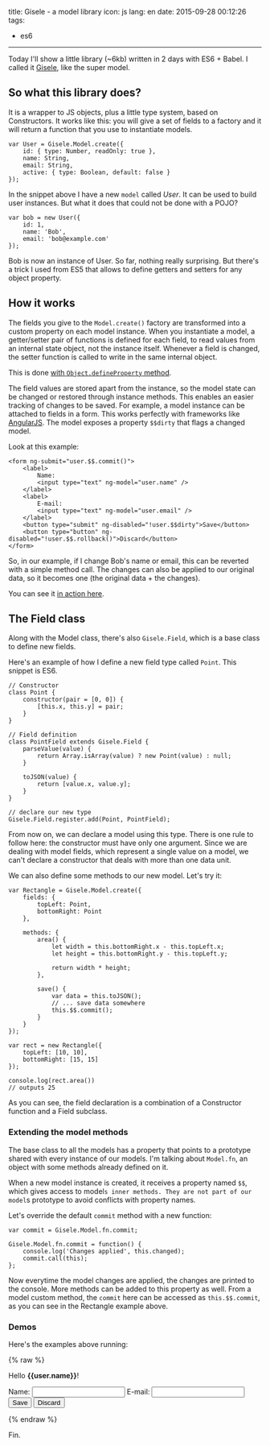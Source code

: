 title: Gisele - a model library
icon: js
lang: en
date: 2015-09-28 00:12:26
tags:
- es6
---

Today I'll show a little library (~6kb) written in 2 days with ES6 + Babel. I called it [Gisele](https://github.com/darlanalves/gisele), like the super model.

<!-- more -->

## So what this library does?

It is a wrapper to JS objects, plus a little type system, based on Constructors.
It works like this: you will give a set of fields to a factory and it will return a function that you use to instantiate models.

```
var User = Gisele.Model.create({
    id: { type: Number, readOnly: true },
    name: String,
    email: String,
    active: { type: Boolean, default: false }
});
```

In the snippet above I have a new `model` called *User*. It can be used to build user instances.
 But what it does that could not be done with a POJO?

```
var bob = new User({
    id: 1,
    name: 'Bob',
    email: 'bob@example.com'
});
```

Bob is now an instance of User. So far, nothing really surprising. But there's a trick I used from ES5 that allows to define getters and setters for any object property.

## How it works

The fields you give to the `Model.create()` factory are transformed into a custom property on each model instance. When you instantiate a model, a getter/setter pair of functions is defined for each field, to read values from an internal state object, not the instance itself. Whenever a field is changed, the setter function is called to write in the same internal object.

This is done [with `Object.defineProperty` method](https://developer.mozilla.org/en-US/docs/Web/JavaScript/Reference/Global_Objects/Object/defineProperty).

The field values are stored apart from the instance, so the model state can be changed or restored through instance methods. This enables an easier tracking of changes to be saved. For example, a model instance can be attached to fields in a form. This works perfectly with frameworks like [AngularJS](https://angular.io/). The model exposes a property `$$dirty` that flags a changed model.

Look at this example:

```
<form ng-submit="user.$$.commit()">
    <label>
        Name:
        <input type="text" ng-model="user.name" />
    </label>
    <label>
        E-mail:
        <input type="text" ng-model="user.email" />
    </label>
    <button type="submit" ng-disabled="!user.$$dirty">Save</button>
    <button type="button" ng-disabled="!user.$$.rollback()">Discard</button>
</form>
```

So, in our example, if I change Bob's name or email, this can be reverted with a simple method call. The changes can also be applied to our original data, so it becomes one (the original data + the changes).

You can see it [in action here](http://embed.plnkr.co/LoelLSh54ZEzmSopSU7F/preview).

## The Field class

Along with the Model class, there's also `Gisele.Field`, which is a base class to define new fields.

Here's an example of how I define a new field type called `Point`. This snippet is ES6.

```
// Constructor
class Point {
    constructor(pair = [0, 0]) {
        [this.x, this.y] = pair;
    }
}

// Field definition
class PointField extends Gisele.Field {
    parseValue(value) {
        return Array.isArray(value) ? new Point(value) : null;
    }

    toJSON(value) {
        return [value.x, value.y];
    }
}

// declare our new type
Gisele.Field.register.add(Point, PointField);
```

From now on, we can declare a model using this type. There is one rule to follow here: the constructor must have only one argument. Since we are dealing with model fields, which represent a single value on a model, we can't declare a constructor that deals with more than one data unit.

We can also define some methods to our new model. Let's try it:

```
var Rectangle = Gisele.Model.create({
    fields: {
        topLeft: Point,
        bottomRight: Point
    },

    methods: {
        area() {
            let width = this.bottomRight.x - this.topLeft.x;
            let height = this.bottomRight.y - this.topLeft.y;

            return width * height;
        },

        save() {
            var data = this.toJSON();
            // ... save data somewhere
            this.$$.commit();
        }
    }
});

var rect = new Rectangle({
    topLeft: [10, 10],
    bottomRight: [15, 15]
});

console.log(rect.area())
// outputs 25

```

As you can see, the field declaration is a combination of a Constructor function and a Field subclass.

### Extending the model methods

The base class to all the models has a property that points to a prototype shared with every instance of our models. I'm talking about `Model.fn`, an object with some methods already defined on it.

When a new model instance is created, it receives a property named `$$`, which gives access to model`s inner methods. They are not part of our model`s prototype to avoid conflicts with property names.

Let's override the default `commit` method with a new function:

```
var commit = Gisele.Model.fn.commit;

Gisele.Model.fn.commit = function() {
    console.log('Changes applied', this.changed);
    commit.call(this);
};

```

Now everytime the model changes are applied, the changes are printed to the console. More methods can be added to this property as well. From a model custom method, the `commit` here can be accessed as `this.$$.commit`, as you can see in the Rectangle example above.

### Demos

Here's the examples above running:

{% raw %}
<div data-app="test" ng-controller="TestCtrl">
    <p>Hello <b>{{user.name}}</b>!</p>
    <form ng-submit="user.$$.commit()" class="form">
        <div class="form-group">
            <label class="form-label">
                Name:
            </label>
            <input type="text" ng-model="user.name" class="form-control" />
            <label class="form-label">
                E-mail:
            </label>
            <input type="text" ng-model="user.email" class="form-control" />
        </div>
        <div class="form-group">
            <button class="btn btn-primary" type="submit" ng-disabled="!user.$$dirty">Save</button>
            <button class="btn btn-default" type="button" ng-click="!user.$$.rollback()" ng-disabled="!user.$$dirty">Discard</button>
        </div>
    </form>
</div>
<script data-src="https://cdn.rawgit.com/darlanalves/gisele/v0.1.1/dist/gisele.js"></script>
<script data-src="/post_files/177b217cf0-Gisele-a-model-library.js"></script>

{% endraw %}

Fin.